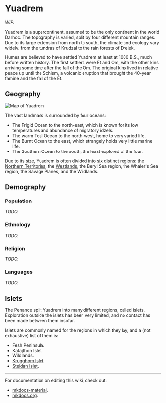 # Yuadrem
*WIP.*

Yuadrem is a supercontinent, assumed to be the only continent in the world Darhoc.
The topography is varied, split by four different mountain ranges.
Due to its large extension from north to south, the climate and ecology vary widely, from the tundras of Krudzal to the rain forests of Drejek.

Humes are believed to have settled Yuadrem at least at 1000 B.S., much before written history.
The first settlers were Et and Om, with the other kins arriving some time after the fall of the Om.
The original kins lived in relative peace up until the Schism, a volcanic eruption that brought the 40-year famine and the fall of the Et.
<!-- I should add lotsa links here... -->

## Geography
![Map of Yuadrem](img/world_map_v083.png)

The vast landmass is surrounded by four oceans:

* The Frigid Ocean to the north-east, which is known for its low temperatures and abundance of migratory idzels.
* The warm Teal Ocean to the north-west, home to very varied life.
* The Burnt Ocean to the east, which strangely holds very little marine life.
* The Southern Ocean to the south, the least explored of the four.

Due to its size, Yuadrem is often divided into six distinct regions: the [Northern Territories](world/northern_territories.md), the [Westlands](world/westlands.md), the Beryl Sea region<!-- TODO. Link. -->, the Whaler's Sea region<!-- TODO. Link. -->, the Savage Planes<!-- TODO. Link. -->, and the Wildlands<!-- TODO. Link. -->.

<!-- Splitting Yuadrem in two, the Three Deserts.
*TODO.*

On the occidental side of the continent, the Beryl Sea and its surrounding landmasses.
*TODO.*

On the oriental side of the continent, the Whaler's Sea, littered by coasts and archipelagos.
*TODO.*

South of the Dead Sea are the Savage Planes.
*TODO.*

The southernmost lands of Yuadrem are the Wildlands, a vast and mostly unexplored array of forests.
*TODO.* -->

## Demography
### Population
*TODO.*

### Ethnology
*TODO.*

### Religion
*TODO.*

### Languages
*TODO.*

## Islets
The Penance split Yuadrem into many different regions, called islets.
Exploration outside the islets has been very limited, and no contact has been made between them insofar.

Islets are commonly named for the regions in which they lay, and a (not exhaustive) list of them is:

* Fesh Peninsula.
* Katajthon Islet.
* Wildlands.
* [Krugghom Islet](islets/krugghom_islet/index.md).
* [Steldan Islet](islets/steldan_islet/index.md).

---
For documentation on editing this wiki, check out:

* [mkdocs-material](https://squidfunk.github.io/mkdocs-material/creating-your-site/).
* [mkdocs.org](https://www.mkdocs.org).
